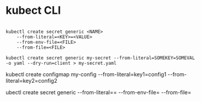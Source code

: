 # kubect CLI

``` CLI syntax

kubectl create secret generic <NAME> 
    --from-literal=<KEY>=<VALUE> 
    --from-env-file=<FILE> 
    --from-file=<FILE>
```

``` CLI example
kubectl create secret generic my-secret --from-literal=SOMEKEY=SOMEVAL -o yaml --dry-run=client > my-secret.yaml

```

kubectl create configmap my-config --from-literal=key1=config1 --from-literal=key2=config2

ubectl create secret generic <NAME> --from-literal=<KEY>=<VALUE> --from-env-file=<FILE> --from-file=<FILE>
